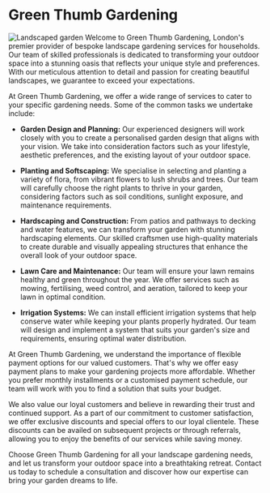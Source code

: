 # Green Thumb Gardening
![Landscaped garden](https://www.bhg.com/thmb/cSYboQxajwsDpZsN2ekyCWGll54=/1920x0/filters:no_upscale():strip_icc()/back-yard-fire-pit-deck-bc1d716b-f8ac9935591e4699828efa7821bb6c17.jpg)
Welcome to Green Thumb Gardening, London's premier provider of bespoke landscape gardening services for households. Our team of skilled professionals is dedicated to transforming your outdoor space into a stunning oasis that reflects your unique style and preferences. With our meticulous attention to detail and passion for creating beautiful landscapes, we guarantee to exceed your expectations.

At Green Thumb Gardening, we offer a wide range of services to cater to your specific gardening needs. Some of the common tasks we undertake include:

- **Garden Design and Planning:** Our experienced designers will work closely with you to create a personalised garden design that aligns with your vision. We take into consideration factors such as your lifestyle, aesthetic preferences, and the existing layout of your outdoor space.

- **Planting and Softscaping:** We specialise in selecting and planting a variety of flora, from vibrant flowers to lush shrubs and trees. Our team will carefully choose the right plants to thrive in your garden, considering factors such as soil conditions, sunlight exposure, and maintenance requirements.

- **Hardscaping and Construction:** From patios and pathways to decking and water features, we can transform your garden with stunning hardscaping elements. Our skilled craftsmen use high-quality materials to create durable and visually appealing structures that enhance the overall look of your outdoor space.

- **Lawn Care and Maintenance:** Our team will ensure your lawn remains healthy and green throughout the year. We offer services such as mowing, fertilising, weed control, and aeration, tailored to keep your lawn in optimal condition.

- **Irrigation Systems:** We can install efficient irrigation systems that help conserve water while keeping your plants properly hydrated. Our team will design and implement a system that suits your garden's size and requirements, ensuring optimal water distribution.

At Green Thumb Gardening, we understand the importance of flexible payment options for our valued customers. That's why we offer easy payment plans to make your gardening projects more affordable. Whether you prefer monthly installments or a customised payment schedule, our team will work with you to find a solution that suits your budget.

We also value our loyal customers and believe in rewarding their trust and continued support. As a part of our commitment to customer satisfaction, we offer exclusive discounts and special offers to our loyal clientele. These discounts can be availed on subsequent projects or through referrals, allowing you to enjoy the benefits of our services while saving money.

Choose Green Thumb Gardening for all your landscape gardening needs, and let us transform your outdoor space into a breathtaking retreat. Contact us today to schedule a consultation and discover how our expertise can bring your garden dreams to life.
